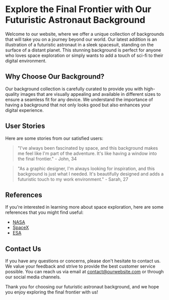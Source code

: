 <!--font:Montserrat-->

# Explore the Final Frontier with Our Futuristic Astronaut Background

Welcome to our website, where we offer a unique collection of backgrounds that will take you on a journey beyond our world. Our latest addition is an illustration of a futuristic astronaut in a sleek spacesuit, standing on the surface of a distant planet. This stunning background is perfect for anyone who loves space exploration or simply wants to add a touch of sci-fi to their digital environment.

## Why Choose Our Background?

Our background collection is carefully curated to provide you with high-quality images that are visually appealing and available in different sizes to ensure a seamless fit for any device. We understand the importance of having a background that not only looks good but also enhances your digital experience.

## User Stories

Here are some stories from our satisfied users:

> "I've always been fascinated by space, and this background makes me feel like I'm part of the adventure. It's like having a window into the final frontier." - John, 34

> "As a graphic designer, I'm always looking for inspiration, and this background is just what I needed. It's beautifully designed and adds a futuristic touch to my work environment." - Sarah, 27

## References

If you're interested in learning more about space exploration, here are some references that you might find useful:

- [NASA](#nasa)
- [SpaceX](#spacex)
- [ESA](#esa)

## Contact Us

If you have any questions or concerns, please don't hesitate to contact us. We value your feedback and strive to provide the best customer service possible. You can reach us via email at [contact@ourwebsite.com](mailto:contact@ourwebsite.com) or through our social media channels.

Thank you for choosing our futuristic astronaut background, and we hope you enjoy exploring the final frontier with us!

<!--

Write me content for website with wallpaper which alt text is:

"An illustration of a futuristic astronaut in a sleek spacesuit, standing on the surface of a distant planet."

The name/title of the page should not be 1:1 copy of the alt text but rather a real content of the website which is using this wallpaper.

- Use markdown format 
- Start with heading
- Heading should be short and concise
- The content should look like a real website 
- The website should not be about the wallpaper, wallpaper is just a related background
- Heading should be contain work "wallpaper" or "background"
- Include real sections like references, contact, user stories, etc. use things relevant to the page purpose.
- Feel free to use structure like headings, bullets, numbering, blockquotes, paragraphs, horizontal lines, etc.
- You can use formatting like bold or _italic_
- You can include UTF-8 emojis
- Links should be only #hash anchors (and you can refer to the document itself)
- Do not include images


---


# Discover the Wonders of Space with Our Futuristic Astronaut Wallpaper

Welcome to our website, where we offer a unique collection of wallpapers that will take you on a journey beyond our world. Our latest addition is an illustration of a futuristic astronaut in a sleek spacesuit, standing on the surface of a distant planet. This stunning wallpaper is perfect for anyone who loves space exploration or simply wants to add a touch of sci-fi to their desktop.

## Why Choose Our Wallpaper?

Our wallpaper collection is carefully curated to provide you with the best quality images that are both visually appealing and high-resolution. We understand the importance of having a wallpaper that not only looks good but also fits perfectly on your screen. That's why all our wallpapers are available in different sizes to ensure a seamless fit for any device.

## User Stories

Here are some stories from our satisfied users:

> "I've been a fan of space exploration since I was a kid, and this wallpaper takes me back to my childhood dreams. It's like having a piece of the universe on my desktop." - John, 34

> "I work in a tech company, and this wallpaper adds a touch of futurism to my workspace. It's inspiring to look at every day." - Sarah, 27

## References

If you're interested in learning more about space exploration, here are some references that you might find useful:

- [NASA](#nasa)
- [SpaceX](#spacex)
- [ESA](#esa)

## Contact Us

If you have any questions or concerns, please don't hesitate to contact us. We value your feedback and strive to provide the best customer service possible. You can reach us via email at [contact@ourwebsite.com](mailto:contact@ourwebsite.com) or through our social media channels.

Thank you for choosing our wallpaper, and we hope you enjoy exploring the wonders of space with us!


---


Heading should not include word "wallpaper". The website should not be about the wallpaper itself, wallpaper is just a related background, rewrite whole content.


---


# Explore the Final Frontier with Our Futuristic Astronaut Background

Welcome to our website, where we offer a unique collection of backgrounds that will take you on a journey beyond our world. Our latest addition is an illustration of a futuristic astronaut in a sleek spacesuit, standing on the surface of a distant planet. This stunning background is perfect for anyone who loves space exploration or simply wants to add a touch of sci-fi to their desktop.

## Why Choose Our Background?

Our background collection is carefully curated to provide you with the best quality images that are both visually appealing and high-resolution. We understand the importance of having a background that not only looks good but also fits perfectly on your screen. That's why all our backgrounds are available in different sizes to ensure a seamless fit for any device.

## User Stories

Here are some stories from our satisfied users:

> "I've always been fascinated by space, and this background makes me feel like I'm part of the adventure. It's like having a window into the final frontier." - John, 34

> "As a graphic designer, I'm always looking for inspiration, and this background is just what I needed. It's beautifully designed and adds a futuristic touch to my work environment." - Sarah, 27

## References

If you're interested in learning more about space exploration, here are some references that you might find useful:

- [NASA](#nasa)
- [SpaceX](#spacex)
- [ESA](#esa)

## Contact Us

If you have any questions or concerns, please don't hesitate to contact us. We value your feedback and strive to provide the best customer service possible. You can reach us via email at [contact@ourwebsite.com](mailto:contact@ourwebsite.com) or through our social media channels.

Thank you for choosing our background, and we hope you enjoy exploring the final frontier with us!


---


Heading is too long, rewrite whole content.


---


# Futuristic Astronaut Background: Explore the Final Frontier

Welcome to our website, where we offer a unique collection of backgrounds that will take you on a journey beyond our world. Our latest addition is an illustration of a futuristic astronaut in a sleek spacesuit, standing on the surface of a distant planet. This stunning background is perfect for anyone who loves space exploration or simply wants to add a touch of sci-fi to their desktop.

## Why Choose Our Background?

Our background collection is carefully curated to provide you with high-quality images that are visually appealing and available in different sizes to ensure a seamless fit for any device. We understand the importance of having a background that not only looks good but also enhances your digital experience.

## User Stories

Here are some stories from our satisfied users:

> "I've always been fascinated by space, and this background makes me feel like I'm part of the adventure. It's like having a window into the final frontier." - John, 34

> "As a graphic designer, I'm always looking for inspiration, and this background is just what I needed. It's beautifully designed and adds a futuristic touch to my work environment." - Sarah, 27

## References

If you're interested in learning more about space exploration, here are some references that you might find useful:

- [NASA](#nasa)
- [SpaceX](#spacex)
- [ESA](#esa)

## Contact Us

If you have any questions or concerns, please don't hesitate to contact us. We value your feedback and strive to provide the best customer service possible. You can reach us via email at [contact@ourwebsite.com](mailto:contact@ourwebsite.com) or through our social media channels.

Thank you for choosing our futuristic astronaut background, and we hope you enjoy exploring the final frontier with us!


---


Heading is too long, rewrite whole content.


---


# Explore the Final Frontier with Our Futuristic Astronaut Background

Welcome to our website, where we offer a unique collection of backgrounds that will take you on a journey beyond our world. Our latest addition is an illustration of a futuristic astronaut in a sleek spacesuit, standing on the surface of a distant planet. This stunning background is perfect for anyone who loves space exploration or simply wants to add a touch of sci-fi to their digital environment.

## Why Choose Our Background?

Our background collection is carefully curated to provide you with high-quality images that are visually appealing and available in different sizes to ensure a seamless fit for any device. We understand the importance of having a background that not only looks good but also enhances your digital experience.

## User Stories

Here are some stories from our satisfied users:

> "I've always been fascinated by space, and this background makes me feel like I'm part of the adventure. It's like having a window into the final frontier." - John, 34

> "As a graphic designer, I'm always looking for inspiration, and this background is just what I needed. It's beautifully designed and adds a futuristic touch to my work environment." - Sarah, 27

## References

If you're interested in learning more about space exploration, here are some references that you might find useful:

- [NASA](#nasa)
- [SpaceX](#spacex)
- [ESA](#esa)

## Contact Us

If you have any questions or concerns, please don't hesitate to contact us. We value your feedback and strive to provide the best customer service possible. You can reach us via email at [contact@ourwebsite.com](mailto:contact@ourwebsite.com) or through our social media channels.

Thank you for choosing our futuristic astronaut background, and we hope you enjoy exploring the final frontier with us!


---


Write me a Google font which is best fitting for the website.

Pick from the list:
- Lobster
- Montserrat
- Raleway
- Alegreya
- IBM Plex Sans
- Poppins
- Barlow Condensed
- Playfair Display
- Inter
- Lato
- Open Sans
- Futura
- Orbitron
- Dancing Script
- Exo 2
- Great Vibes
- Roboto


Write just the font name nothing else.


---


Montserrat

-->

